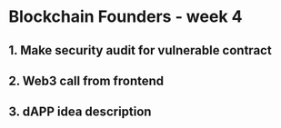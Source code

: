 # Blockchain Founders - week 4

## 1. Make security audit for vulnerable contract

## 2. Web3 call from frontend

## 3. dAPP idea description
